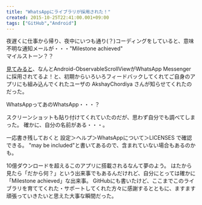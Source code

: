 ```yaml
---
title: "WhatsAppにライブラリが採用された！"
created: 2015-10-25T22:41:00.001+09:00
tags: ["GitHub","Android"]
---
```

夜遅くに仕事から帰り、夜中にいつも通り(？)コーディングをしていると、意味不明な通知メールが・・・"Milestone achieved"  
マイルストーン？？
<!--more-->

[見てみると](https://github.com/ksoichiro/Android-ObservableScrollView/issues/210)、なんとAndroid-ObservableScrollViewがWhatsApp Messengerに採用されてるよ！と、初期からいろいろフィードバックしてくれてご自身のアプリにも組み込んでくれたユーザの AkshayChordiya さんが知らせてくれたのだった。 

WhatsAppってあのWhatsApp・・・？

スクリーンショットも貼り付けてくれていたのだが、思わず自分でも調べてしまった。
確かに、自分の名前がある・・・。

一応書き残しておくと
設定＞ヘルプ＞WhatsAppについて＞LICENSES
で確認できる。
"may be included"と書いてあるので、含まれていない場合もあるのかも。

10億ダウンロードを超えるこのアプリに搭載されるなんて夢のよう。
はたから見たら「だから何？」という出来事でもあるんだけれど、自分にとっては確かに「Milestone achieved」な出来事。
GitHubにも書いたけど、ここまでこのライブラリを育ててくれた・サポートしてくれた方々に感謝するとともに、ますます頑張っていきたいと思えた大事な瞬間だった。
